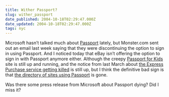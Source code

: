 ```yaml
---
title: Wither Passport?
slug: wither_passport
date_published: 2004-10-18T02:29:47.000Z
date_updated: 2004-10-18T02:29:47.000Z
tags: nyc
---
```


Microsoft hasn’t talked much about [Passport](http://www.passport.net/Consumer/default.asp?lc=1033) lately, but Monster.com sent out an email last week saying that they were discontinuing the option to sign in using Passport. And I noticed today that eBay isn’t offering the option to sign in with Passport anymore either. Although the creepy [Passport for Kids](http://kids.passport.net/) site is still up and running, and the notice from last March about [the Express Purchase service getting killed](http://www.passport.net/Consumer/WalletLetter.asp?lc=1033) is still up, but I think the definitive bad sign is that [the directory of sites using Passport](http://www.passport.net/Directory/Default.asp?PPDir=C&amp;lc=1033) is gone.

Was there some press release from Microsoft about Passport dying? Did I miss it?
